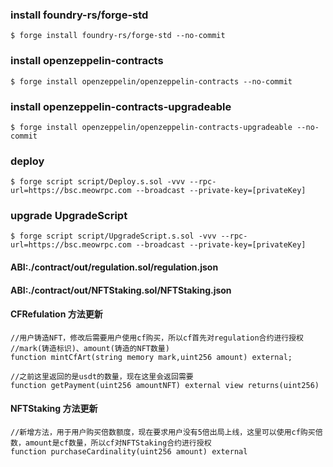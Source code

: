 ### install foundry-rs/forge-std
```shell
$ forge install foundry-rs/forge-std --no-commit
```
### install openzeppelin-contracts
```shell
$ forge install openzeppelin/openzeppelin-contracts --no-commit
```
### install openzeppelin-contracts-upgradeable
```shell
$ forge install openzeppelin/openzeppelin-contracts-upgradeable --no-commit
```

### deploy
```shell
$ forge script script/Deploy.s.sol -vvv --rpc-url=https://bsc.meowrpc.com --broadcast --private-key=[privateKey]
```
### upgrade UpgradeScript

```shell
$ forge script script/UpgradeScript.s.sol -vvv --rpc-url=https://bsc.meowrpc.com --broadcast --private-key=[privateKey]
```



#### ABI:./contract/out/regulation.sol/regulation.json
#### ABI:./contract/out/NFTStaking.sol/NFTStaking.json




#### CFRefulation 方法更新
```solidity
//用户铸造NFT，修改后需要用户使用cf购买，所以cf首先对regulation合约进行授权
//mark(铸造标识)、amount(铸造的NFT数量)
function mintCfArt(string memory mark,uint256 amount) external;

//之前这里返回的是usdt的数量，现在这里会返回需要
function getPayment(uint256 amountNFT) external view returns(uint256)
```

#### NFTStaking 方法更新
```solidity
//新增方法，用于用户购买倍数额度，现在要求用户没有5倍出局上线，这里可以使用cf购买倍数，amount是cf数量，所以cf对NFTStaking合约进行授权
function purchaseCardinality(uint256 amount) external
```
